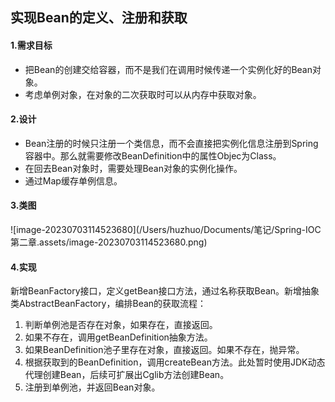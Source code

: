 ## 实现Bean的定义、注册和获取

#### 1.需求目标

- 把Bean的创建交给容器，而不是我们在调用时候传递一个实例化好的Bean对象。
- 考虑单例对象，在对象的二次获取时可以从内存中获取对象。

#### 2.设计

- Bean注册的时候只注册一个类信息，而不会直接把实例化信息注册到Spring容器中。那么就需要修改BeanDefinition中的属性Objec为Class。
- 在回去Bean对象时，需要处理Bean对象的实例化操作。
- 通过Map缓存单例信息。

#### 3.类图

![image-20230703114523680](/Users/huzhuo/Documents/笔记/Spring-IOC 第二章.assets/image-20230703114523680.png)

#### 4.实现

新增BeanFactory接口，定义getBean接口方法，通过名称获取Bean。新增抽象类AbstractBeanFactory，编排Bean的获取流程：

1. 判断单例池是否存在对象，如果存在，直接返回。
2. 如果不存在，调用getBeanDefinition抽象方法。
3. 如果BeanDefinition池子里存在对象，直接返回。如果不存在，抛异常。
4. 根据获取到的BeanDefinition，调用createBean方法。此处暂时使用JDK动态代理创建Bean，后续可扩展出Cglib方法创建Bean。
5. 注册到单例池，并返回Bean对象。

